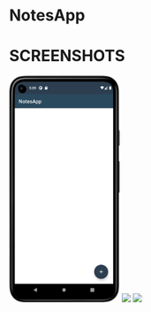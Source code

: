 # NotesApp
# SCREENSHOTS
<img src="images/Screenshot_20220719_170936.png" width="200" > <img src="images/home.png" width="200" >
<img src="images/donationitem.png" width="200" >

